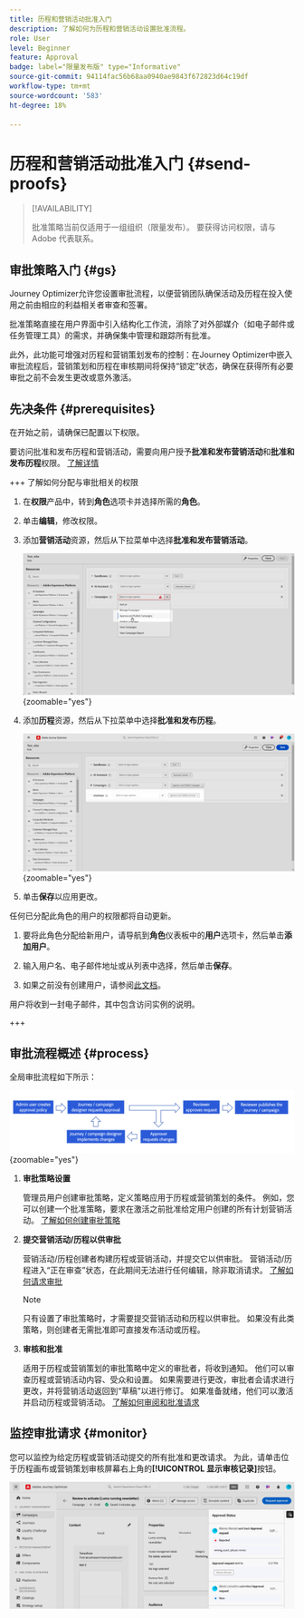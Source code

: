 ```yaml
---
title: 历程和营销活动批准入门
description: 了解如何为历程和营销活动设置批准流程。
role: User
level: Beginner
feature: Approval
badge: label="限量发布版" type="Informative"
source-git-commit: 94114fac56b68aa0940ae9843f672823d64c19df
workflow-type: tm+mt
source-wordcount: '583'
ht-degree: 18%

---
```



# 历程和营销活动批准入门 {#send-proofs}

>[!AVAILABILITY]
>
> 批准策略当前仅适用于一组组织（限量发布）。 要获得访问权限，请与 Adobe 代表联系。

## 审批策略入门 {#gs}

Journey Optimizer允许您设置审批流程，以便营销团队确保活动及历程在投入使用之前由相应的利益相关者审查和签署。

批准策略直接在用户界面中引入结构化工作流，消除了对外部媒介（如电子邮件或任务管理工具）的需求，并确保集中管理和跟踪所有批准。

此外，此功能可增强对历程和营销策划发布的控制：在Journey Optimizer中嵌入审批流程后，营销策划和历程在审核期间将保持“锁定”状态，确保在获得所有必要审批之前不会发生更改或意外激活。

## 先决条件 {#prerequisites}

在开始之前，请确保已配置以下权限。

要访问批准和发布历程和营销活动，需要向用户授予&#x200B;**批准和发布营销活动**&#x200B;和&#x200B;**批准和发布历程**&#x200B;权限。 [了解详情](../administration/permissions.md)

+++  了解如何分配与审批相关的权限

1. 在&#x200B;**权限**&#x200B;产品中，转到&#x200B;**角色**&#x200B;选项卡并选择所需的&#x200B;**角色**。

1. 单击&#x200B;**编辑**，修改权限。

1. 添加&#x200B;**营销活动**&#x200B;资源，然后从下拉菜单中选择&#x200B;**批准和发布营销活动**。

   ![](assets/permissions_approval.png){zoomable="yes"}

1. 添加&#x200B;**历程**&#x200B;资源，然后从下拉菜单中选择&#x200B;**批准和发布历程**。

   ![](assets/permissions_approval_2.png){zoomable="yes"}

1. 单击&#x200B;**保存**&#x200B;以应用更改。

任何已分配此角色的用户的权限都将自动更新。

1. 要将此角色分配给新用户，请导航到&#x200B;**角色**&#x200B;仪表板中的&#x200B;**用户**&#x200B;选项卡，然后单击&#x200B;**添加用户**。

1. 输入用户名、电子邮件地址或从列表中选择，然后单击&#x200B;**保存**。

1. 如果之前没有创建用户，请参阅[此文档](https://experienceleague.adobe.com/zh-hans/docs/experience-platform/access-control/abac/permissions-ui/users)。

用户将收到一封电子邮件，其中包含访问实例的说明。

+++

## 审批流程概述 {#process}

全局审批流程如下所示：

![](assets/approval-process.png){zoomable="yes"}

1. **审批策略设置**

   管理员用户创建审批策略，定义策略应用于历程或营销策划的条件。 例如，您可以创建一个批准策略，要求在激活之前批准给定用户创建的所有计划营销活动。 [了解如何创建审批策略](approval-policies.md)

1. **提交营销活动/历程以供审批**

   营销活动/历程创建者构建历程或营销活动，并提交它以供审批。 营销活动/历程进入“正在审查”状态，在此期间无法进行任何编辑，除非取消请求。 [了解如何请求审批](request-approval.md)

   >[!NOTE]
   >
   >只有设置了审批策略时，才需要提交营销活动和历程以供审批。 如果没有此类策略，则创建者无需批准即可直接发布活动或历程。

1. **审核和批准**

   适用于历程或营销策划的审批策略中定义的审批者，将收到通知。 他们可以审查历程或营销活动内容、受众和设置。 如果需要进行更改，审批者会请求进行更改，并将营销活动返回到“草稿”以进行修订。 如果准备就绪，他们可以激活并启动历程或营销活动。 [了解如何审阅和批准请求](review-approve-request.md)

## 监控审批请求 {#monitor}

您可以监控为给定历程或营销活动提交的所有批准和更改请求。 为此，请单击位于历程画布或营销策划审核屏幕右上角的&#x200B;**[!UICONTROL 显示审核记录]**&#x200B;按钮。

![](assets/monitor-requests.png)

